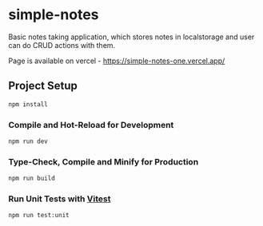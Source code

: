 # simple-notes

Basic notes taking application, which stores notes in localstorage and user can do CRUD actions with them.

Page is available on vercel - https://simple-notes-one.vercel.app/

## Project Setup

```sh
npm install
```

### Compile and Hot-Reload for Development

```sh
npm run dev
```

### Type-Check, Compile and Minify for Production

```sh
npm run build
```

### Run Unit Tests with [Vitest](https://vitest.dev/)

```sh
npm run test:unit
```
